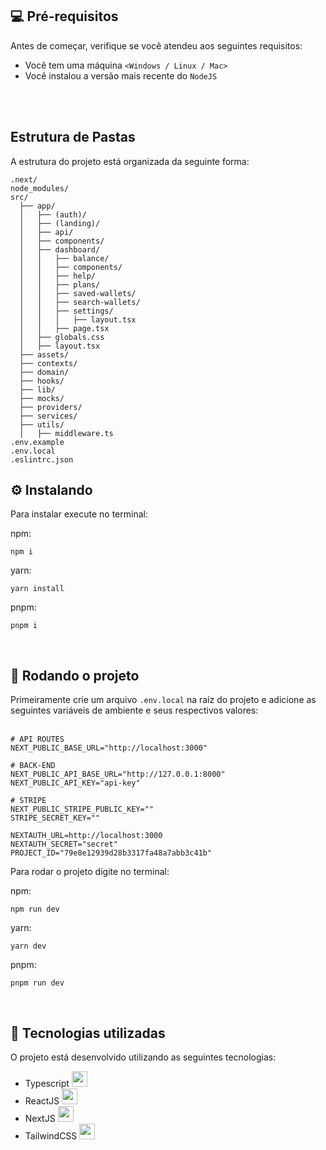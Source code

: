 ## 💻 Pré-requisitos

Antes de começar, verifique se você atendeu aos seguintes requisitos:
* Você tem uma máquina `<Windows / Linux / Mac>`
* Você instalou a versão mais recente do `NodeJS`

<br/>
<br/>


## Estrutura de Pastas
A estrutura do projeto está organizada da seguinte forma:

```
.next/
node_modules/
src/
  ├── app/
  │   ├── (auth)/
  │   ├── (landing)/
  │   ├── api/
  │   ├── components/
  │   ├── dashboard/
  │   │   ├── balance/
  │   │   ├── components/
  │   │   ├── help/
  │   │   ├── plans/
  │   │   ├── saved-wallets/
  │   │   ├── search-wallets/
  │   │   ├── settings/
  │   │   │   ├── layout.tsx
  │   │   ├── page.tsx
  │   ├── globals.css
  │   ├── layout.tsx
  ├── assets/
  ├── contexts/
  ├── domain/
  ├── hooks/
  ├── lib/
  ├── mocks/
  ├── providers/
  ├── services/
  ├── utils/
  │   ├── middleware.ts
.env.example
.env.local
.eslintrc.json
```

## ⚙️ Instalando

Para instalar execute no terminal:

npm:
```
npm i
```

yarn:
```
yarn install
```

pnpm:
```
pnpm i
```

<br/>

## 🚀 Rodando o projeto

Primeiramente crie um arquivo ```.env.local``` na raíz do projeto e adicione as seguintes variáveis de ambiente e seus respectivos valores:
<br/>
<br/>

```
# API ROUTES
NEXT_PUBLIC_BASE_URL="http://localhost:3000"

# BACK-END
NEXT_PUBLIC_API_BASE_URL="http://127.0.0.1:8000"
NEXT_PUBLIC_API_KEY="api-key"

# STRIPE
NEXT_PUBLIC_STRIPE_PUBLIC_KEY=""
STRIPE_SECRET_KEY=""

NEXTAUTH_URL=http://localhost:3000
NEXTAUTH_SECRET="secret"
PROJECT_ID="79e8e12939d28b3317fa48a7abb3c41b"
```


Para rodar o projeto digite no terminal:

npm:
```
npm run dev
```
yarn:
```
yarn dev
```

pnpm:
```
pnpm run dev
```

<br/>


## 🚀 Tecnologias utilizadas

O projeto está desenvolvido utilizando as seguintes tecnologias:

- Typescript <img width="25px" height="25px" src="https://cdn.jsdelivr.net/gh/devicons/devicon@latest/icons/typescript/typescript-original.svg" />
- ReactJS <img width="25px" height="25px" src="https://cdn.jsdelivr.net/gh/devicons/devicon@latest/icons/react/react-original.svg" />
- NextJS <img width="25px" height="25px" src="https://cdn.jsdelivr.net/gh/devicons/devicon@latest/icons/nextjs/nextjs-original.svg" />
- TailwindCSS <img width="25px" height="25px" src="https://cdn.jsdelivr.net/gh/devicons/devicon@latest/icons/tailwindcss/tailwindcss-original.svg" />